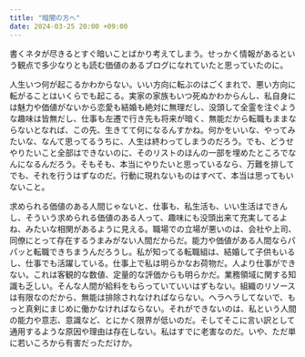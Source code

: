 ```yaml
---
title: "暗闇の方へ"
date: 2024-03-25 20:00 +09:00
---
```


書くネタが尽きるとすぐ暗いことばかり考えてしまう。せっかく情報があるという観点で多少なりとも読む価値のあるブログになれていたと思っていたのに。

人生いつ何が起こるかわからない。いい方向に転ぶのはごくまれで、悪い方向に転がることはいくらでも起こる。実家の家族もいつ死ぬかわからんし、私自身には魅力や価値がないから恋愛も結婚も絶対に無理だし、没頭して全霊を注ぐような趣味は皆無だし、仕事も左遷で行き先も将来が暗く、無能だから転職もままならないとなれば、この先、生きてて何になるんすかね。何かをいいな、やってみたいな、なんて思ってるうちに、人生は終わってしまうのだろう。でも、どうせやりたいこと全部はできないのに、そのリストのほんの一部を埋めたところでなんになるんだろう。そもそも、本当にやりたいと思っているなら、万難を排してでも、それを行うはずなのだ。行動に現れないものはすべて、本当は思ってもいないこと。

求められる価値のある人間じゃないと、仕事も、私生活も、いい生活はできんし、そういう求められる価値のある人って、趣味にも没頭出来て充実してるよね、みたいな相関があるように見える。職場での立場が悪いのは、会社や上司、同僚にとって存在するうまみがない人間だからだ。能力や価値がある人間ならパパッと転職できちまうんだろうし。私が知ってる転職組は、結婚して子供もいるし、仕事でも活躍している。仕事上で私は明らかなお荷物だ。人より仕事ができない。これは客観的な数値、定量的な評価からも明らかだ。業務領域に関する知識も乏しい。そんな人間が給料をもらっていていいはずもない。組織のリソースは有限なのだから、無能は排除されなければならない。ヘラヘラしてないで、もっと真剣にまじめに働かなければならない。それができないのは、私という人間の能力や意志、意識など、とにかく限界が低いのだ。そしてそこに言い訳として通用するような原因や理由は存在しない。私はすでに老害なのだ。いや、ただ単に若いころから有害だっただけか。
